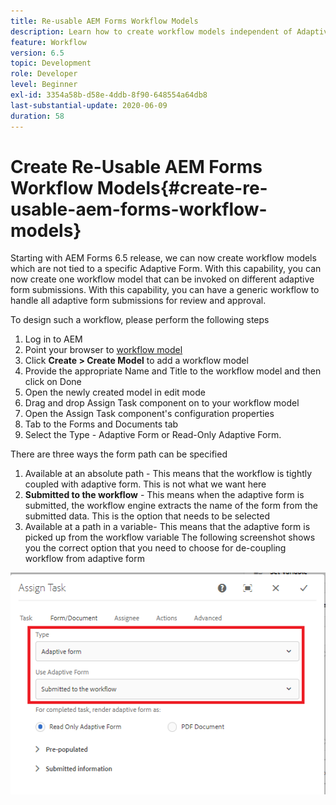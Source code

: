 ```yaml
---
title: Re-usable AEM Forms Workflow Models
description: Learn how to create workflow models independent of Adaptive Forms.
feature: Workflow
version: 6.5
topic: Development
role: Developer
level: Beginner
exl-id: 3354a58b-d58e-4ddb-8f90-648554a64db8
last-substantial-update: 2020-06-09
duration: 58
---
```

# Create Re-Usable AEM Forms Workflow Models{#create-re-usable-aem-forms-workflow-models}

Starting with AEM Forms 6.5 release, we can now create workflow models which are not tied to a specific Adaptive Form. With this capability, you can now create one workflow model that can be invoked on different adaptive form submissions. With this capability, you can have a generic workflow to handle all adaptive form submissions for review and approval.

To design such a workflow, please perform the following steps

1. Log in to AEM
1. Point your browser to [workflow model](http://localhost:4502/libs/cq/workflow/admin/console/content/models.html)
1. Click __Create > Create Model__ to add a workflow model
1. Provide the appropriate Name and Title to the workflow model and then click on Done
1. Open the newly created model in edit mode
1. Drag and drop Assign Task component on to your workflow model
1. Open the Assign Task component's configuration properties
1. Tab to the Forms and Documents tab
1. Select the Type - Adaptive Form or Read-Only Adaptive Form.

There are three ways the form path can be specified

1. Available at an absolute path - This means that the workflow is tightly coupled with adaptive form. This is not what we want here
1. **Submitted to the workflow** - This means when the adaptive form is submitted, the workflow engine extracts the name of the form from the submitted data. This is the option that needs to be selected
1. Available at a path in a variable- This means that the adaptive form is picked up from the workflow variable
The following screenshot shows you the correct option that you need to choose for de-coupling workflow from adaptive form

![Re-usable AEM Forms Workflow Models](assets/workflomodel.PNG)

